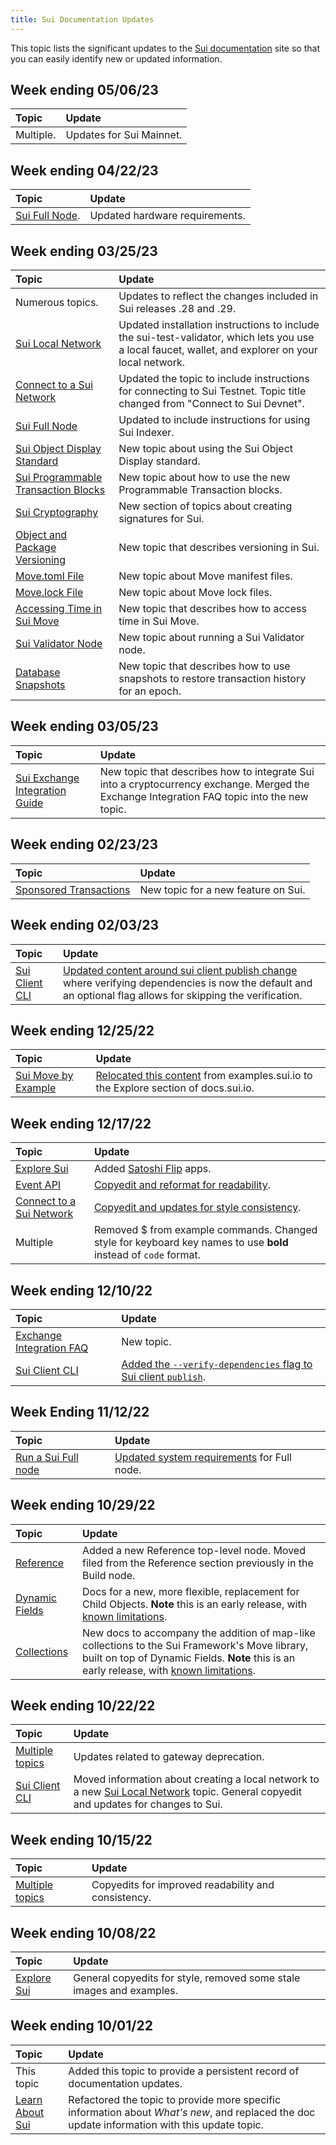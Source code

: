 ```yaml
---
title: Sui Documentation Updates
---
```


This topic lists the significant updates to the [Sui documentation](https://docs.sui.io) site so that you can easily identify new or updated information.

## Week ending 05/06/23

| Topic | Update | 
| :------ | :------- |
| Multiple. | Updates for Sui Mainnet. |

## Week ending 04/22/23

| Topic | Update | 
| :------ | :------- |
| [Sui Full Node](../build/fullnode.md#hardware-requirements). | Updated hardware requirements. |

## Week ending 03/25/23

| Topic | Update | 
| :------ | :------- |
| Numerous topics. | Updates to reflect the changes included in Sui releases .28 and .29. |
| [Sui Local Network](../build/sui-local-network.md) | Updated installation instructions to include the sui-test-validator, which lets you use a local faucet, wallet, and explorer on your local network. |
| [Connect to a Sui Network](../build/connect-sui-network.md) | Updated the topic to include instructions for connecting to Sui Testnet. Topic title changed from "Connect to Sui Devnet". |
| [Sui Full Node](../build/fullnode.md) | Updated to include instructions for using Sui Indexer. |
| [Sui Object Display Standard](../build/sui-object-display.md) | New topic about using the Sui Object Display standard. |
| [Sui Programmable Transaction Blocks](../build/prog-trans-ts-sdk.md) | New topic about how to use the new Programmable Transaction blocks. |
| [Sui Cryptography](../learn/cryptography/index.md) | New section of topics about creating signatures for Sui. |
| [Object and Package Versioning](../learn/object-package-versions.md) | New topic that describes versioning in Sui. |
| [Move.toml File](../build/move/manifest.md) | New topic about Move manifest files. |
| [Move.lock File](../build/move/lock-file.md) | New topic about Move lock files. |
| [Accessing Time in Sui Move](../build/move/time.md) | New topic that describes how to access time in Sui Move. |
| [Sui Validator Node](../build/validator-node.md) | New topic about running a Sui Validator node. |
| [Database Snapshots](../build/snapshot.md) | New topic that describes how to use snapshots to restore transaction history for an epoch. |

## Week ending 03/05/23

| Topic | Update | 
| :------ | :------- |
| [Sui Exchange Integration Guide](../learn/exchange-integration-guide.md) | New topic that describes how to integrate Sui into a cryptocurrency exchange. Merged the Exchange Integration FAQ topic into the new topic. |

## Week ending 02/23/23

| Topic | Update | 
| :------ | :------- |
| [Sponsored Transactions](../learn/sponsored-transactions.md) | New topic for a new feature on Sui. |

## Week ending 02/03/23

| Topic | Update | 
| :------ | :------- |
| [Sui Client CLI](../build/cli-client.md) | [Updated content around sui client publish change](https://github.com/MystenLabs/sui/pull/7632) where verifying dependencies is now the default and an optional flag allows for skipping the verification. |

## Week ending 12/25/22

| Topic | Update | 
| :------ | :------- |
| [Sui Move by Example](../explore/move-examples/index.md) | [Relocated this content](https://github.com/MystenLabs/sui/pull/6957) from examples.sui.io to the Explore section of docs.sui.io. |

## Week ending 12/17/22

| Topic | Update | 
| :------ | :------- |
| [Explore Sui](../explore/index.md) | Added [Satoshi Flip](https://satoshi-flip.sui.io/) apps. |
| [Event API](../build/event_api.md) | [Copyedit and reformat for readability](https://github.com/MystenLabs/sui/pull/6718). |
| [Connect to a Sui Network](../build/connect-sui-network.md) | [Copyedit and updates for style consistency](https://github.com/MystenLabs/sui/pull/6715/files#diff-33791b72aa9e90e09f1b9f85972b29b605e388dff5130b2cdd9417a6946c8012).
| Multiple | Removed $ from example commands. Changed style for keyboard key names to use **bold** instead of `code` format. |

## Week ending 12/10/22

| Topic | Update | 
| :------ | :------- |
| [Exchange Integration FAQ](../learn/exchange-integration-faq.md) | New topic. |
| [Sui Client CLI](../build/cli-client.md) | [Added the `--verify-dependencies` flag to Sui client `publish`](https://github.com/MystenLabs/sui/pull/6601). |

## Week Ending 11/12/22

| Topic | Update | 
| :------ | :------- |
| [Run a Sui Full node](../build/fullnode.md) | [Updated system requirements](https://github.com/MystenLabs/sui/pull/6033) for Full node. |

## Week ending 10/29/22

| Topic | Update | 
| :------ | :------- |
| [Reference](../reference) | Added a new Reference top-level node. Moved filed from the Reference section previously in the Build node. |
| [Dynamic Fields](../build/programming-with-objects/ch5-dynamic-fields.md) | Docs for a new, more flexible, replacement for Child Objects.  **Note** this is an early release, with [known limitations](../build/programming-with-objects/ch5-dynamic-fields.md#current-limitations). |
| [Collections](../build/programming-with-objects/ch6-collections.md) | New docs to accompany the addition of map-like collections to the Sui Framework's Move library, built on top of Dynamic Fields. **Note** this is an early release, with [known limitations](../build/programming-with-objects/ch6-collections.md#current-limitations). |

## Week ending 10/22/22

| Topic | Update | 
| :------ | :------- |
| [Multiple topics](https://github.com/MystenLabs/sui/pull/5266) | Updates related to gateway deprecation. |
| [Sui Client CLI](../build/cli-client.md) | Moved information about creating a local network to a new [Sui Local Network](../build/sui-local-network.md) topic. General copyedit and updates for changes to Sui. |

## Week ending 10/15/22

| Topic | Update | 
| :------ | :------- |
| [Multiple topics](https://github.com/MystenLabs/sui/pull/4960/files) | Copyedits for improved readability and consistency. |

## Week ending 10/08/22

| Topic | Update | 
| :------ | :------- |
| [Explore Sui](../explore/index.md) | General copyedits for style, removed some stale images and examples. |

## Week ending 10/01/22

| Topic | Update | 
| :------ | :------- |
| This topic | Added this topic to provide a persistent record of documentation updates. |
| [Learn About Sui](../learn/index.md) | Refactored the topic to provide more specific information about *What's new*, and replaced the doc update information with this update topic. |
